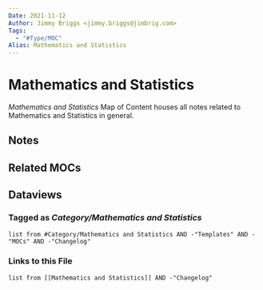 ```yaml
---
Date: 2021-11-12
Author: Jimmy Briggs <jimmy.briggs@jimbrig.com>
Tags:
  - "#Type/MOC"
Alias: Mathematics and Statistics
---
```


# Mathematics and Statistics

*Mathematics and Statistics* Map of Content houses all notes related to Mathematics and Statistics in general.

## Notes

## Related MOCs

## Dataviews

### Tagged as *Category/Mathematics and Statistics*

````dataview
list from #Category/Mathematics and Statistics AND -"Templates" AND -"MOCs" AND -"Changelog"
````

### Links to this File

````dataview
list from [[Mathematics and Statistics]] AND -"Changelog"
````
